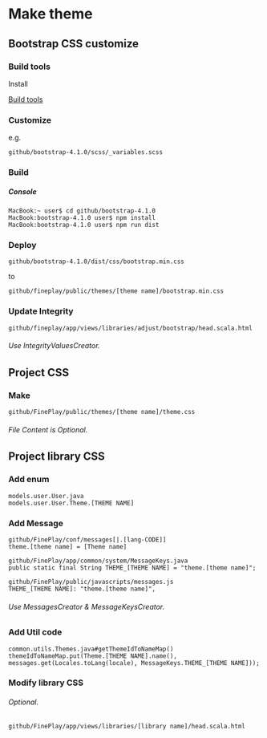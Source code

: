 Make theme
=======

Bootstrap CSS customize
----------

### Build tools ###

Install

[Build tools](https://getbootstrap.com/docs/4.1/getting-started/build-tools/)

### Customize ###

e.g.

	github/bootstrap-4.1.0/scss/_variables.scss

### Build ###

##### Console #####

	MacBook:~ user$ cd github/bootstrap-4.1.0
	MacBook:bootstrap-4.1.0 user$ npm install
	MacBook:bootstrap-4.1.0 user$ npm run dist

### Deploy ###

	github/bootstrap-4.1.0/dist/css/bootstrap.min.css

to

	github/fineplay/public/themes/[theme name]/bootstrap.min.css

### Update Integrity ###

	github/fineplay/app/views/libraries/adjust/bootstrap/head.scala.html

###### Use IntegrityValuesCreator.

Project CSS
----------

### Make ###

	github/FinePlay/public/themes/[theme name]/theme.css

###### File Content is Optional.

Project library CSS
----------

### Add enum ###

	models.user.User.java
	models.user.User.Theme.[THEME NAME]

### Add Message ###

	github/FinePlay/conf/messages[|.[lang-CODE]]
	theme.[theme name] = [Theme name]

	github/FinePlay/app/common/system/MessageKeys.java
	public static final String THEME_[THEME NAME] = "theme.[theme name]";

	github/FinePlay/public/javascripts/messages.js
	THEME_[THEME NAME]: "theme.[theme name]",

###### Use MessagesCreator & MessageKeysCreator.

### Add Util code ###

	common.utils.Themes.java#getThemeIdToNameMap()
	themeIdToNameMap.put(Theme.[THEME NAME].name(), messages.get(Locales.toLang(locale), MessageKeys.THEME_[THEME NAME]));

### Modify library CSS ###
###### Optional.

	github/FinePlay/app/views/libraries/[library name]/head.scala.html
